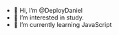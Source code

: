 - 👋 Hi, I’m @DeployDaniel
- 👀 I’m interested in study.
- 🌱 I’m currently learning JavaScript

<!---
DeployDaniel/DeployDaniel is a ✨ special ✨ repository because its `README.md` (this file) appears on your GitHub profile.
You can click the Preview link to take a look at your changes.
--->
